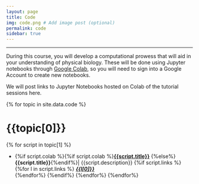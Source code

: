 ```yaml
---
layout: page
title: Code
img: code.png # Add image post (optional)
permalink: code
sidebar: true
---
```


---

During this course, you will develop a computational prowess that will aid in
your understanding of physical biology.  These will
be done using Jupyter notebooks through [Google
Colab](https://colab.research.google.com/), so you will need to sign into a
Google Account to create new notebooks.  

We will post links to Jupyter Notebooks hosted on Colab of the tutorial
sessions here. 


{% for topic in site.data.code %}
# {{topic[0]}}
{% for script in topic[1] %}

* {%if script.colab %}{%if script.colab %}<a href="{{script.colab}}" target="_blank">**{{script.title}}**</a>
  {%else%}**{{script.title}}**{%endif%}\|
  {{script.description}}   {%if script.links %} <br/>  {%for l in script.links
  %} <i> <a href="{{l[1]}}" target="_blank">**{{l[0]}}**</a> </i> <br/>{%endfor%}   {%endif%}
{%endfor%}
{%endfor%}
